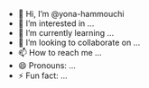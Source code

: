 - 👋 Hi, I’m @yona-hammouchi
- 👀 I’m interested in ...
- 🌱 I’m currently learning ...
- 💞️ I’m looking to collaborate on ...
- 📫 How to reach me ...
- 😄 Pronouns: ...
- ⚡ Fun fact: ...

<!---
yona-hammouchi/yona-hammouchi is a ✨ special ✨ repository because its `README.md` (this file) appears on your GitHub profile.
You can click the Preview link to take a look at your changes.
--->
